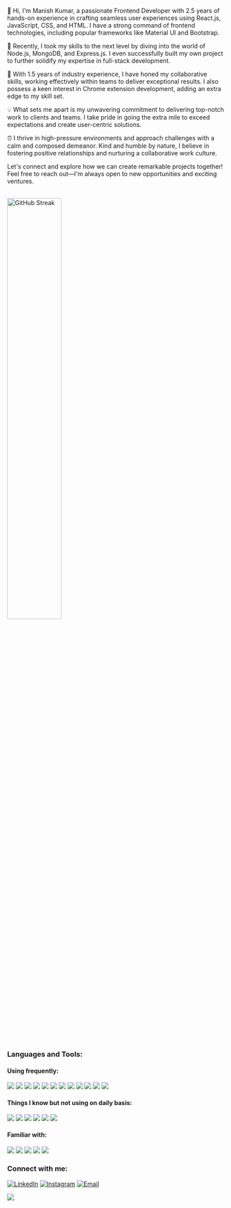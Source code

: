 <!-- <a href="https://inovatormatin.com">![aboutMe](https://user-images.githubusercontent.com/72307107/121807779-3fe1cc80-cc73-11eb-9efa-d76d0b734e23.png)</a> -->
<div>

👋 Hi, I'm Manish Kumar, a passionate Frontend Developer with 2.5 years of hands-on experience in crafting seamless user experiences using React.js, JavaScript, CSS, and HTML. I have a strong command of frontend technologies, including popular frameworks like Material UI and Bootstrap.

🚀 Recently, I took my skills to the next level by diving into the world of Node.js, MongoDB, and Express.js. I even successfully built my own project to further solidify my expertise in full-stack development.

💼 With 1.5 years of industry experience, I have honed my collaborative skills, working effectively within teams to deliver exceptional results. I also possess a keen interest in Chrome extension development, adding an extra edge to my skill set.

💡 What sets me apart is my unwavering commitment to delivering top-notch work to clients and teams. I take pride in going the extra mile to exceed expectations and create user-centric solutions.

⏰ I thrive in high-pressure environments and approach challenges with a calm and composed demeanor. Kind and humble by nature, I believe in fostering positive relationships and nurturing a collaborative work culture.

Let's connect and explore how we can create remarkable projects together! Feel free to reach out—I'm always open to new opportunities and exciting ventures.
</div>
<br>
<img src="https://github-readme-streak-stats.herokuapp.com?user=inovatormatin&theme=highcontrast" alt="GitHub Streak" style="width: 50%"/>
<div>
<h3 align="left">Languages and Tools:</h3>
  <h4 align="left">Using frequently:</h4>
    <img src="https://img.shields.io/badge/HTML5-E34F26?style=for-the-badge&logo=html5&logoColor=white" />
    <img src="https://img.shields.io/badge/CSS3-1572B6?style=for-the-badge&logo=css3&logoColor=white" />
    <img src="https://img.shields.io/badge/JavaScript-323330?style=for-the-badge&logo=javascript&logoColor=F7DF1E" />
    <img src="https://img.shields.io/badge/Material%20UI-007FFF?style=for-the-badge&logo=mui&logoColor=white" />
    <img src="https://img.shields.io/badge/React-20232A?style=for-the-badge&logo=react&logoColor=61DAFB" />
    <img src="https://img.shields.io/badge/React_Router-CA4245?style=for-the-badge&logo=react-router&logoColor=white" />
    <img src="https://img.shields.io/badge/react%20table-FF4154?style=for-the-badge&logo=react%20table&logoColor=white" />
    <img src="https://img.shields.io/badge/next%20js-000000?style=for-the-badge&logo=nextdotjs&logoColor=white" />
    <img src="https://img.shields.io/badge/Redux-593D88?style=for-the-badge&logo=redux&logoColor=white" />
    <img src="https://img.shields.io/badge/axios-671ddf?&style=for-the-badge&logo=axios&logoColor=white" />
    <img src="https://img.shields.io/badge/npm-CB3837?style=for-the-badge&logo=npm&logoColor=white" />
    <img src="https://img.shields.io/badge/Postman-FF6C37?style=for-the-badge&logo=Postman&logoColor=white" />
  <br />
  <h4 align="left">Things I know but not using on daily basis:</h4>
    <img src="https://img.shields.io/badge/Node%20js-339933?style=for-the-badge&logo=nodedotjs&logoColor=white" />
    <img src="https://img.shields.io/badge/Express%20js-000000?style=for-the-badge&logo=express&logoColor=white" />
    <img src="https://img.shields.io/badge/MongoDB-4EA94B?style=for-the-badge&logo=mongodb&logoColor=white" />
    <img src="https://img.shields.io/badge/Socket.io-010101?&style=for-the-badge&logo=Socket.io&logoColor=white" />
    <img src="https://img.shields.io/badge/Amazon_AWS-FF9900?style=for-the-badge&logo=amazonaws&logoColor=white" />
    <img src="https://img.shields.io/badge/Vercel-000000?style=for-the-badge&logo=vercel&logoColor=white" />
  <br />
  <h4 align="left">Familiar with:</h4>
    <img src="https://img.shields.io/badge/React_Native-20232A?style=for-the-badge&logo=react&logoColor=61DAFB" />
    <img src="https://img.shields.io/badge/TypeScript-007ACC?style=for-the-badge&logo=typescript&logoColor=white" />
    <img src="https://img.shields.io/badge/firebase-ffca28?style=for-the-badge&logo=firebase&logoColor=black" />
    <img src="https://img.shields.io/badge/Adobe%20Illustrator-FF9A00?style=for-the-badge&logo=adobe%20illustrator&logoColor=white" />
    <img src="https://img.shields.io/badge/Figma-F24E1E?style=for-the-badge&logo=figma&logoColor=white" />
</div>


<h3 align="left">Connect with me:</h3>

<p align="center">

<a href="https://www.linkedin.com/in/manish-kumar-09a114184/"><img alt="LinkedIn" src="https://img.shields.io/badge/LinkedIn-Manish%20Kumar-blue?style=flat-square&logo=linkedin"></a>
<a href="https://www.instagram.com/ig_matin/"  target="_blank"><img alt="Instagram" src="https://img.shields.io/badge/Instagram-Manish-blue?style=flat-square&logo=instagram"></a>
<a href="mailto:manojgeetparmar@gmail.com"  target="_blank"><img alt="Email" src="https://img.shields.io/badge/Email-manojgeetparmar@gmail.com-blue?style=flat-square&logo=gmail"></a>
</p>
<a href="https://visitcount.itsvg.in">
  <img src="https://visitcount.itsvg.in/api?id=inovatormatin&label=Profile%20visitor&color=1&icon=5&pretty=true" />
</a>
